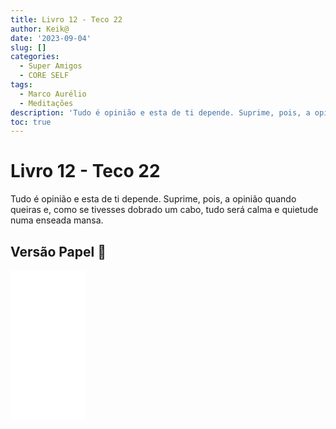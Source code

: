 ```yaml
---
title: Livro 12 - Teco 22
author: Keik@
date: '2023-09-04'
slug: []
categories:
  - Super Amigos
  - CORE SELF
tags:
  - Marco Aurélio
  - Meditações
description: 'Tudo é opinião e esta de ti depende. Suprime, pois, a opinião quando queiras e, como se tivesses dobrado um cabo, tudo será calma e quietude numa enseada mansa.'
toc: true
---
```


# Livro 12 - Teco 22

Tudo é opinião e esta de ti depende. Suprime, pois, a opinião quando queiras e, como se tivesses dobrado um cabo, tudo será calma e quietude numa enseada mansa.

## Versão Papel :book:
<iframe style="width:120px;height:240px;" marginwidth="0" marginheight="0" scrolling="no" frameborder="0" src="//ws-na.amazon-adsystem.com/widgets/q?ServiceVersion=20070822&OneJS=1&Operation=GetAdHtml&MarketPlace=BR&source=ss&ref=as_ss_li_til&ad_type=product_link&tracking_id=mundodekeika-20&language=pt_BR&marketplace=amazon&region=BR&placement=B092FVY4BB&asins=B092FVY4BB&linkId=37c5ec14221f61f811029aa88b520891&show_border=true&link_opens_in_new_window=true"></iframe>


